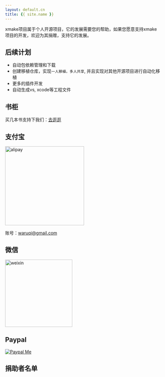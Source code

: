 ```yaml
---
layout: default.cn
title: {{ site.name }}
---
```


<div id="donate"></div>

xmake项目属于个人开源项目，它的发展需要您的帮助，如果您愿意支持xmake项目的开发，欢迎为其捐赠，支持它的发展。

## 后续计划

* 自动包依赖管理和下载
* 创建移植仓库，实现`一人移植，多人共享`, 并且实现对其他开源项目进行自动化移植
* 更多的插件开发
* 自动生成vs, xcode等工程文件

## 书柜

买几本书支持下我们：[去逛逛](http://www.tboox.org/cn/book)

## 支付宝

<img src="{{site.baseurl}}/img/alipay.png" alt="alipay" width="256" height="256">

账号：waruqi@gmail.com

## 微信 

<img src="{{site.baseurl}}/img/weixin.png" alt="weixin" width="218" height="218">

## Paypal

[![Paypal Me](/static/img/paypal.png)](http://paypal.me/tboox/10)

## 捐助者名单

